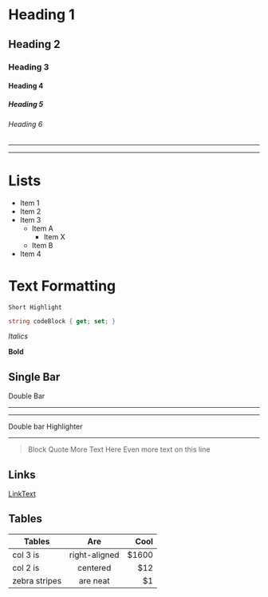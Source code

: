 # Heading 1
## Heading 2
### Heading 3
#### Heading 4
##### Heading 5
###### Heading 6

----
----


# Lists
- Item 1
- Item 2
- Item 3
  - Item A
    - Item X 
  - Item B
- Item 4


# Text Formatting
`Short Highlight`

```C#
string codeBlock { get; set; }
```

*Italics*

**Bold**

Single Bar
---- 

Double Bar
***

***
Double bar Highlighter
*** 

> Block Quote
> More Text Here
> Even more text on this line


Links
----
[LinkText](http://www.google.com)


Tables
----
| Tables        | Are           | Cool  |
| ------------- |:-------------:| -----:|
| col 3 is      | right-aligned | $1600 |
| col 2 is      | centered      |   $12 |
| zebra stripes | are neat      |    $1 |


